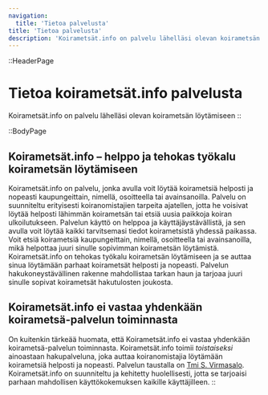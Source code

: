 ```yaml
---
navigation:
  title: 'Tietoa palvelusta'
title: 'Tietoa palvelusta'
description: 'Koirametsät.info on palvelu lähelläsi olevan koirametsän löytämiseen'
---
```


::HeaderPage
# Tietoa koirametsät.info palvelusta
Koirametsät.info on palvelu lähelläsi olevan koirametsän löytämiseen
::


::BodyPage
## Koirametsät.info – helppo ja tehokas työkalu koirametsän löytämiseen
Koirametsät.info on palvelu, jonka avulla voit löytää koirametsiä helposti ja nopeasti kaupungeittain, nimellä, osoitteella tai avainsanoilla. Palvelu on suunniteltu erityisesti koiranomistajien tarpeita ajatellen, jotta he voisivat löytää helposti lähimmän koirametsän tai etsiä uusia paikkoja koiran ulkoilutukseen. Palvelun käyttö on helppoa ja käyttäjäystävällistä, ja sen avulla voit löytää kaikki tarvitsemasi tiedot koirametsistä yhdessä paikassa. Voit etsiä koirametsiä kaupungeittain, nimellä, osoitteella tai avainsanoilla, mikä helpottaa juuri sinulle sopivimman koirametsän löytämistä. Koirametsät.info on tehokas työkalu koirametsän löytämiseen ja se auttaa sinua löytämään parhaat koirametsät helposti ja nopeasti. Palvelun hakukoneystävällinen rakenne mahdollistaa tarkan haun ja tarjoaa juuri sinulle sopivat koirametsät hakutulosten joukosta.

## Koirametsät.info ei vastaa yhdenkään koirametsä-palvelun toiminnasta
On kuitenkin tärkeää huomata, että Koirametsät.info ei vastaa yhdenkään koirametsä-palvelun toiminnasta. Koirametsät.info toimii _toistaiseksi_ ainoastaan hakupalveluna, joka auttaa koiranomistajia löytämään koirametsiä helposti ja nopeasti. Palvelun taustalla on [Tmi S. Virmasalo](https://svirmasalo.fi). Koirametsät.info on suunniteltu ja kehitetty huolellisesti, jotta se tarjoaisi parhaan mahdollisen käyttökokemuksen kaikille käyttäjilleen.
::
